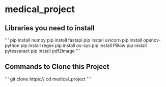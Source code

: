 # medical_project

## Libraries you need to install
'''
pip install numpy
pip install fastapi
pip install uvicorn
pip install opencv-python
pip install regex
pip install os-sys
pip install Pillow
pip install pytesseract
pip install pdf2image
'''

## Commands to Clone this Project

'''
git clone https://
cd medical_project
'''
